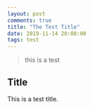 ```yaml
---
layout: post
comments: true
title: "The Test Title"
date: 2019-11-14 20:00:00
tags: test 
---
```

> this is a test 


<!--more-->

## Title 
 This is a test title.
